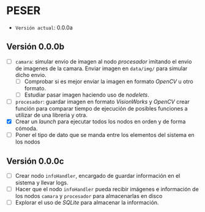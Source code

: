 # PESER
- `Versión actual`: 0.0.0a

## Versión 0.0.0b
- [ ] `camara`: simular envio de imagen al nodo _procesador_ imitando el envio de imagenes de la camara. Enviar imagen en `data/img/` para simular dicho envio.
  - [ ] Comprobar si es mejor enviar la imagen en formato _OpenCV_ u otro formato.
  - [ ] Estudiar pasar imagen haciendo uso de _nodelets_.
- [ ] `procesador`: guardar imagen en formato _VisionWorks_ y _OpenCV_ crear función para comparar tiempo de ejecución de posibles funciones a utilizar de una libreria y otra.
- [x] Crear un _launch_ para ejecutar todos los nodos en orden y de forma cómoda.
- [ ] Poner el tipo de dato que se manda entre los elementos del sistema en los nodos

## Versión 0.0.0c
- [ ] Crear nodo `infoHandler`, encargado de guardar información en el sistema y llevar logs. 
- [ ] Hacer que el nodo `infoHandler` pueda recibir imágenes e información de los nodos `camara` y `procesador` para almacenarlas en disco 
- [ ] Explorar el uso de _SQLite_ para almacenar la información.
